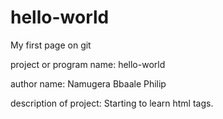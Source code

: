 # hello-world
My first page on git

project or program name: hello-world

author name: Namugera Bbaale Philip

description of project: Starting to learn html tags.
